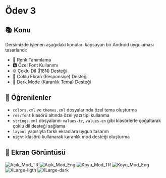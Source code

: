 # Ödev 3

## 📚 Konu
Dersimizde işlenen aşağıdaki konuları kapsayan bir Android uygulaması tasarlandı:

- 🎨 Renk Tanımlama
- 🅰️ Özel Font Kullanımı
- 🌐 Çoklu Dil (İ18N) Desteği
- 📱 Çoklu Ekran (Responsive) Desteği
- 🌙 Dark Mode (Karanlık Tema) Desteği

## 🧠 Öğrenilenler
- `colors.xml` ve `themes.xml` dosyalarında özel tema oluşturma
- `res/font` klasörü altında özel yazı tipi kullanma
- `strings.xml` dosyalarını `values-tr`, `values-en` gibi klasörlerle çoğaltarak çoklu dil desteği sağlama
- `layout` yapısıyla farklı ekranlara uygun tasarım
- `night` klasörü kullanarak karanlık mod desteği oluşturma

## 📸 Ekran Görüntüsü

![Açık_Mod_TR]("C:\KotlinBootcamp\AndroidOdevler\TasarimOdev\screenshots\light-tr.png")
![Açık_Mod_Eng]("C:\KotlinBootcamp\AndroidOdevler\TasarimOdev\screenshots\light-eng.png")
![Koyu_Mod_TR]("C:\KotlinBootcamp\AndroidOdevler\TasarimOdev\screenshots\dark-tr.png")
![Koyu_Mod_Eng]("C:\KotlinBootcamp\AndroidOdevler\TasarimOdev\screenshots\dark-eng.png")
![XLarge-ligth]("C:\KotlinBootcamp\AndroidOdevler\TasarimOdev\screenshots\xlarge-light.png")
![XLarge-dark]("C:\KotlinBootcamp\AndroidOdevler\TasarimOdev\screenshots\xlarge-dark.png")



